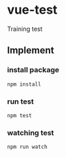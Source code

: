 # vue-test
Training test

## Implement
### install package
`npm install`
### run test
`npm test`
### watching test
`npm run watch`
